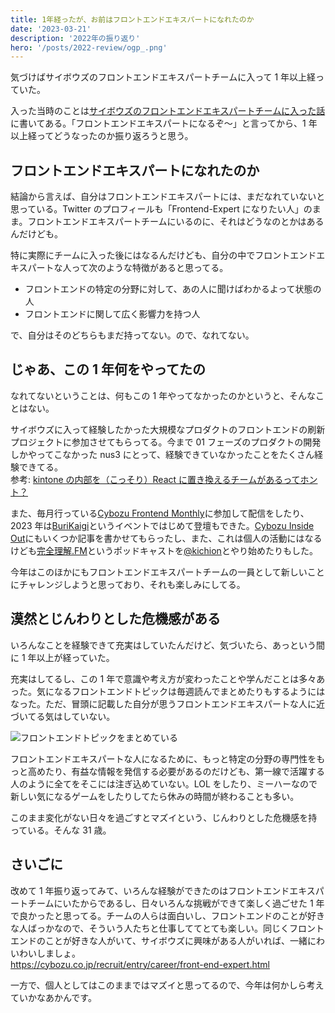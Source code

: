```yaml
---
title: 1年経ったが、お前はフロントエンドエキスパートになれたのか
date: '2023-03-21'
description: '2022年の振り返り'
hero: '/posts/2022-review/ogp_.png'
---
```


気づけばサイボウズのフロントエンドエキスパートチームに入って 1 年以上経っていた。

入った当時のことは[サイボウズのフロントエンドエキスパートチームに入った話](https://nus3.com/posts/fee-team/)に書いてある。「フロントエンドエキスパートになるぞ〜」と言ってから、1 年以上経ってどうなったのか振り返ろうと思う。

## フロントエンドエキスパートになれたのか

結論から言えば、自分はフロントエンドエキスパートには、まだなれていないと思っている。Twitter のプロフィールも「Frontend-Expert になりたい人」のまま。フロントエンドエキスパートチームにいるのに、それはどうなのとかはあるんだけども。

特に実際にチームに入った後にはなるんだけども、自分の中でフロントエンドエキスパートな人って次のような特徴があると思ってる。

- フロントエンドの特定の分野に対して、あの人に聞けばわかるよって状態の人
- フロントエンドに関して広く影響力を持つ人

で、自分はそのどちらもまだ持ってない。ので、なれてない。

## じゃあ、この 1 年何をやってたの

なれてないということは、何もこの 1 年やってなかったのかというと、そんなことはない。

サイボウズに入って経験したかった大規模なプロダクトのフロントエンドの刷新プロジェクトに参加させてもらってる。今まで 01 フェーズのプロダクトの開発しかやってこなかった nus3 にとって、経験できていなかったことをたくさん経験できてる。  
参考: [kintone の内部を（こっそり）React に置き換えるチームがあるってホント？](https://blog.cybozu.io/entry/2022/04/14/110000)

また、毎月行っている[Cybozu Frontend Monthly](https://youtube.com/playlist?list=PLPTndynQK4dxLZFEZgOZjt_zKG-0JWoWy)に参加して配信をしたり、2023 年は[BuriKaigi](https://burikaigi.dev/)というイベントではじめて登壇もできた。[Cybozu Inside Out](https://blog.cybozu.io/)にもいくつか記事を書かせてもらったし、また、これは個人の活動にはなるけども[完全理解.FM](https://stand.fm/channels/6268e139fd1be6fc46508385)というポッドキャストを[@kichion](https://twitter.com/kichion)とやり始めたりもした。

今年はこのほかにもフロントエンドエキスパートチームの一員として新しいことにチャレンジしようと思っており、それも楽しみにしてる。

## 漠然とじんわりとした危機感がある

いろんなことを経験できて充実はしていたんだけど、気づいたら、あっという間に 1 年以上が経っていた。

充実はしてるし、この 1 年で意識や考え方が変わったことや学んだことは多々あった。気になるフロントエンドトピックは毎週読んでまとめたりもするようにはなった。ただ、冒頭に記載した自分が思うフロントエンドエキスパートな人に近づいてる気はしていない。

![フロントエンドトピックをまとめている](/posts/2022-review/memo.png)

フロントエンドエキスパートな人になるために、もっと特定の分野の専門性をもっと高めたり、有益な情報を発信する必要があるのだけども、第一線で活躍する人のように全てをそこには注ぎ込めていない。LOL をしたり、ミーハーなので新しい気になるゲームをしたりしてたら休みの時間が終わることも多い。

このまま変化がない日々を過ごすとマズイという、じんわりとした危機感を持っている。そんな 31 歳。

## さいごに

改めて 1 年振り返ってみて、いろんな経験ができたのはフロントエンドエキスパートチームにいたからであるし、日々いろんな挑戦ができて楽しく過ごせた 1 年で良かったと思ってる。チームの人らは面白いし、フロントエンドのことが好きな人ばっかなので、そういう人たちと仕事しててとても楽しい。同じくフロントエンドのことが好きな人がいて、サイボウズに興味がある人がいれば、一緒にわいわいしましょ。  
https://cybozu.co.jp/recruit/entry/career/front-end-expert.html

一方で、個人としてはこのままではマズイと思ってるので、今年は何かしら考えていかなあかんです。
